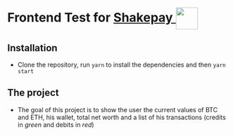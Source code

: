 # Frontend Test for [Shakepay <img width="50" align="center" src="https://shakepay.co/images/ShakepayLogo.svg">](https://shakepay.co/)

## Installation
- Clone the repository, run ```yarn``` to install the dependencies and then ```yarn start```

## The project

- The goal of this project is to show the user the current values of BTC and ETH, his wallet, total net worth and a list of his transactions (credits in *green* and debits in *red*)
